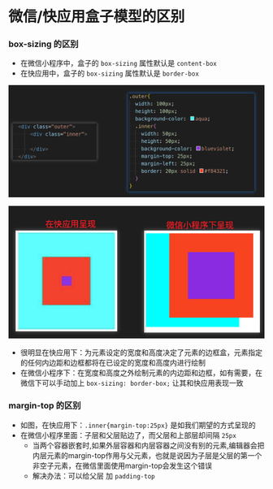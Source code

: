 # 微信/快应用盒子模型的区别

### box-sizing 的区别

* 在微信小程序中，盒子的 `box-sizing` 属性默认是 `content-box`
* 在快应用中，盒子的 `box-sizing` 属性默认是 `border-box`

![different](box-sizing-defferent-code.jpg)

![box-sizing](box-sizing-defferent.jpg)

* 很明显在快应用下：为元素设定的宽度和高度决定了元素的边框盒，元素指定的任何内边距和边框都将在已设定的宽度和高度内进行绘制
* 在微信小程序下：在宽度和高度之外绘制元素的内边距和边框，如有需要，在微信下可以手动加上 `box-sizing: border-box;` 让其和快应用表现一致

### margin-top 的区别

* 如图，在快应用下：`.inner{margin-top:25px}` 是如我们期望的方式呈现的
* 在微信小程序里面：子层和父层贴边了，而父层和上部层却间隔 `25px`
  * 当两个容器嵌套时,如果外层容器和内层容器之间没有别的元素,编辑器会把内层元素的margin-top作用与父元素，也就是说因为子层是父层的第一个非空子元素，在微信里面使用margin-top会发生这个错误
  * 解决办法：可以给父层 加 `padding-top`

